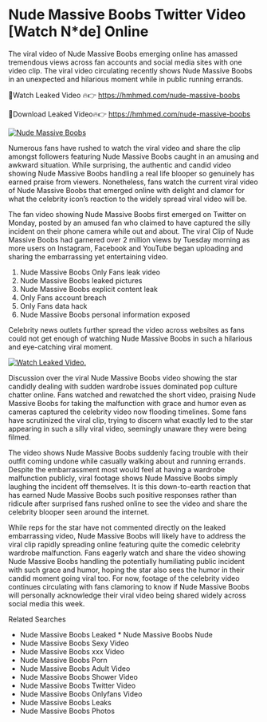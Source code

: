 ﻿# Nude Massive Boobs Twitter Video [Watch N*de] Online

The viral video of ﻿Nude Massive Boobs emerging online has amassed tremendous views across fan accounts and social media sites with one video clip. The viral video circulating recently shows ﻿Nude Massive Boobs in an unexpected and hilarious moment while in public running errands. 

🔴Watch Leaked Video 🔥👉  https://hmhmed.com/nude-massive-boobs 

🔴Download Leaked Video🔥👉  https://hmhmed.com/nude-massive-boobs 

[![Nude Massive Boobs](https://i.imgur.com/dJHk4Zq.gif)](https://hmhmed.com/nude-massive-boobs)

Numerous fans have rushed to watch the viral video and share the clip amongst followers featuring ﻿Nude Massive Boobs caught in an amusing and awkward situation. While surprising, the authentic and candid video showing ﻿Nude Massive Boobs handling a real life blooper so genuinely has earned praise from viewers. Nonetheless, fans watch the current viral video of ﻿Nude Massive Boobs that emerged online with delight and clamor for what the celebrity icon’s reaction to the widely spread viral video will be.

The fan video showing ﻿Nude Massive Boobs first emerged on Twitter on Monday, posted by an amused fan who claimed to have captured the silly incident on their phone camera while out and about. The viral Clip of ﻿Nude Massive Boobs had garnered over 2 million views by Tuesday morning as more users on Instagram, Facebook and YouTube began uploading and sharing the embarrassing yet entertaining video. 

1. ﻿Nude Massive Boobs Only Fans leak video
2. ﻿Nude Massive Boobs leaked pictures
3. ﻿Nude Massive Boobs explicit content leak
4. Only Fans account breach
5. Only Fans data hack
6. ﻿Nude Massive Boobs personal information exposed

Celebrity news outlets further spread the video across websites as fans could not get enough of watching ﻿Nude Massive Boobs in such a hilarious and eye-catching viral moment. 

[![Watch Leaked Video.](https://miro.medium.com/v2/resize:fit:828/format:webp/1*cilzJN44JGOrTw9NJCrNHA.gif "Watch Leaked Video")](https://hmhmed.com/nude-massive-boobs)

Discussion over the viral ﻿Nude Massive Boobs video showing the star candidly dealing with sudden wardrobe issues dominated pop culture chatter online. Fans watched and rewatched the short video, praising ﻿Nude Massive Boobs for taking the malfunction with grace and humor even as cameras captured the celebrity video now flooding timelines. Some fans have scrutinized the viral clip, trying to discern what exactly led to the star appearing in such a silly viral video, seemingly unaware they were being filmed.

The video shows ﻿Nude Massive Boobs suddenly facing trouble with their outfit coming undone while casually walking about and running errands. Despite the embarrassment most would feel at having a wardrobe malfunction publicly, viral footage shows ﻿Nude Massive Boobs simply laughing the incident off themselves. It is this down-to-earth reaction that has earned ﻿Nude Massive Boobs such positive responses rather than ridicule after surprised fans rushed online to see the video and share the celebrity blooper seen around the internet.  

While reps for the star have not commented directly on the leaked embarrassing video, ﻿Nude Massive Boobs will likely have to address the viral clip rapidly spreading online featuring quite the comedic celebrity wardrobe malfunction. Fans eagerly watch and share the video showing ﻿Nude Massive Boobs handling the potentially humiliating public incident with such grace and humor, hoping the star also sees the humor in their candid moment going viral too. For now, footage of the celebrity video continues circulating with fans clamoring to know if ﻿Nude Massive Boobs will personally acknowledge their viral video being shared widely across social media this week.

Related Searches
* ﻿Nude Massive Boobs Leaked
﻿* Nude Massive Boobs Nude
* ﻿Nude Massive Boobs Sexy Video
* ﻿Nude Massive Boobs xxx Video
* ﻿Nude Massive Boobs Porn
* ﻿Nude Massive Boobs Adult Video
* ﻿Nude Massive Boobs Shower Video
* ﻿Nude Massive Boobs Twitter Video
* ﻿Nude Massive Boobs Onlyfans Video
* ﻿Nude Massive Boobs Leaks
* ﻿Nude Massive Boobs Photos
